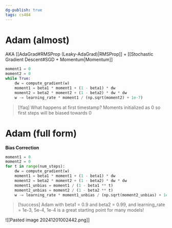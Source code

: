```yaml
---
dg-publish: true
tags: cs484
---
```

# Adam (almost)
AKA [[AdaGrad#RMSProp (Leaky-AdaGrad)|RMSProp]] + [[Stochastic Gradient Descent#SGD + Momentum|Momentum]]

```python
moment1 = 0
moment2 = 0
while True:
	dw = compute_gradient(w)
	moment1 = beta1 * moment1 + (1 - beta1) * dw
	moment2 = beta2 * moment2 + (1 - beta2) * dw * dw
	w -= learning_rate * moment1 / (np.sqrt(moment2) + 1e-7)
```

> [!faq] What happens at first timestamp?
> Moments initialized as 0 so first steps will be biased towards 0

# Adam (full form)
**Bias Correction**
```python
moment1 = 0
moment2 = 0
for t in range(num_steps):
	dw = compute_gradient(w)
	moment1 = beta1 * moment1 + (1 - beta1) * dw
	moment2 = beta2 * moment2 + (1 - beta2) * dw * dw
	moment1_unbias = moment1 / (1 - beta1 ** t)
	moment2_unbias = moment2 / (1 - beta2 ** t)
	w -= learning_rate * moment1_unbias / (np.sqrt(moment2_unbias) + 1e-7)
```

> [!success] Adam with beta1 = 0.9 and beta2 = 0.99, and learning_rate = 1e-3, 5e-4, 1e-4 is a great starting point for many models!

![[Pasted image 20241201002442.png]]
